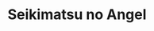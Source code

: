 --- 
title: "Seikimatsu no Angel"
publishdate: "2019-2-8T16:48:46+02:00"
src: "https://365manga.net/manga/seikimatsu-no-angel"
image: "https://data.365manga.net/images/thumbnails/30605-seikimatsu-no-angel.jpg"
description: " Suzuka got a tarot card reading from her friend Miyabi that she will meet her love. Could that be Konno, the guy in class D who confessed to her a year ago when they were in the same homeroom class? But before Suzuka could realize her feelings, Konno...?!"
---